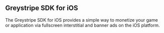 Greystripe SDK for iOS
-----

The Greystripe SDK for iOS provides a simple way to monetize your game or application via fullscreen interstitial and banner ads on the iOS platform.
